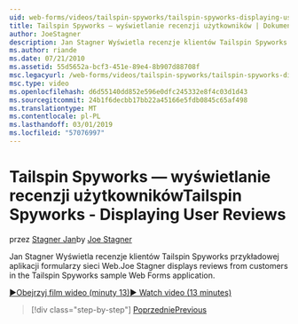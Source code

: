 ```yaml
---
uid: web-forms/videos/tailspin-spyworks/tailspin-spyworks-displaying-user-reviews
title: Tailspin Spyworks — wyświetlanie recenzji użytkowników | Dokumentacja firmy Microsoft
author: JoeStagner
description: Jan Stagner Wyświetla recenzje klientów Tailspin Spyworks przykładowej aplikacji formularzy sieci Web.
ms.author: riande
ms.date: 07/21/2010
ms.assetid: 55d5652a-bcf3-451e-89e4-8b907d88708f
msc.legacyurl: /web-forms/videos/tailspin-spyworks/tailspin-spyworks-displaying-user-reviews
msc.type: video
ms.openlocfilehash: d6d55140dd852e596e0dfc245332e8f4c03d1d43
ms.sourcegitcommit: 24b1f6decbb17bb22a45166e5fdb0845c65af498
ms.translationtype: MT
ms.contentlocale: pl-PL
ms.lasthandoff: 03/01/2019
ms.locfileid: "57076997"
---
```

<a name="tailspin-spyworks---displaying-user-reviews"></a><span data-ttu-id="72834-103">Tailspin Spyworks — wyświetlanie recenzji użytkowników</span><span class="sxs-lookup"><span data-stu-id="72834-103">Tailspin Spyworks - Displaying User Reviews</span></span>
====================
<span data-ttu-id="72834-104">przez [Stagner Jan](https://github.com/JoeStagner)</span><span class="sxs-lookup"><span data-stu-id="72834-104">by [Joe Stagner](https://github.com/JoeStagner)</span></span>

<span data-ttu-id="72834-105">Jan Stagner Wyświetla recenzje klientów Tailspin Spyworks przykładowej aplikacji formularzy sieci Web.</span><span class="sxs-lookup"><span data-stu-id="72834-105">Joe Stagner displays reviews from customers in the Tailspin Spyworks sample Web Forms application.</span></span>

[<span data-ttu-id="72834-106">&#9654;Obejrzyj film wideo (minuty 13)</span><span class="sxs-lookup"><span data-stu-id="72834-106">&#9654; Watch video (13 minutes)</span></span>](https://channel9.msdn.com/Blogs/ASP-NET-Site-Videos/tailspin-spyworks-displaying-user-reviews)

> [!div class="step-by-step"]
> [<span data-ttu-id="72834-107">Poprzednie</span><span class="sxs-lookup"><span data-stu-id="72834-107">Previous</span></span>](tailspin-spyworks-adding-user-product-reviews.md)
